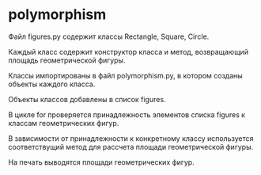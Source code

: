 # polymorphism

Файл figures.py содержит классы Rectangle, Square, Circle.

Каждый класс содержит конструктор класса и метод, возвращающий площадь геометрической фигуры.

Классы импортированы в файл polymorphism.py, в котором созданы объекты каждого класса.

Объекты классов добавлены в список figures.

В цикле for проверяется принадлежность элементов списка figures к классам геометрических фигур.

В зависимости от принадлежности к конкретному классу используется соответствущий метод для рассчета площади геометрической фигуры.

На печать выводятся площади геометрических фигур.
